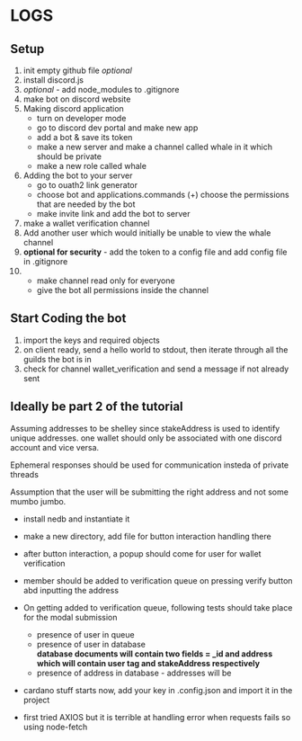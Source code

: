 # LOGS

## Setup

1. init empty github file  *optional*
2. install discord.js
3. *optional* - add node_modules to .gitignore
4. make bot on discord website 
5. Making discord application
	- turn on developer mode
	- go to discord dev portal and make new app
	- add a bot & save its token
	- make a new server and make a channel called whale in it which should be private
	- make a new role called whale
6. Adding the bot to your server
	- go to ouath2 link generator
	- choose bot and applications.commands
		(+) choose the permissions that are needed by the bot
	- make invite link and add the bot to server
7. make a wallet verification channel
8. Add another user which would initially be unable to view the whale channel
9. **optional for security** -  add the token to a config file and add config file in .gitignore
10.
	- make channel read only for everyone
	- give the bot all permissions inside the channel

## Start Coding the bot

1. import the keys and required objects
2. on client ready, send a hello world to stdout, then iterate through all the guilds the bot is in
3. check for channel wallet_verification and send a message if not already sent

## Ideally be part 2 of the tutorial 

Assuming addresses to be shelley since stakeAddress  is used to identify unique addresses.
one wallet should only be associated with one discord account and vice versa.  

Ephemeral responses should be used for communication insteda of private threads  

Assumption that the user will be submitting the right address and not some mumbo jumbo.


- install nedb and instantiate it
- make a new directory, add file for button interaction handling there
- after button interaction, a popup should come for user for wallet verification
- member should be added to verification queue on pressing verify button abd inputting the address
- On getting added to verification queue, following tests should take place for the modal submission
	- presence of user in queue
	- presence of user in database  
	**database documents will contain two fields = _id and address which will contain user tag and stakeAddress respectively**
	- presence of address in database - addresses will be  

- cardano stuff starts now, add your key in .config.json and import it in the project
- first tried AXIOS but it is terrible at handling error when requests fails so using node-fetch
